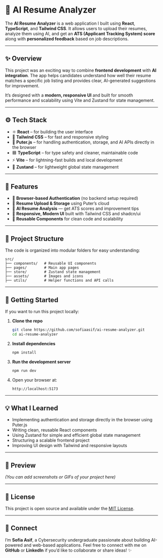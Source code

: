 # 🤖 AI Resume Analyzer

The **AI Resume Analyzer** is a web application I built using **React**, **TypeScript**, and **Tailwind CSS**. It allows users to upload their resumes, analyze them using AI, and get an **ATS (Applicant Tracking System) score** along with **personalized feedback** based on job descriptions.

---

## ✨ Overview

This project was an exciting way to combine **frontend development** with **AI integration**. The app helps candidates understand how well their resume matches a specific job listing and provides clear, AI-generated suggestions for improvement.

It’s designed with a **modern, responsive UI** and built for smooth performance and scalability using Vite and Zustand for state management.

---

## ⚙️ Tech Stack

* ⚛️ **React** – for building the user interface
* 💅 **Tailwind CSS** – for fast and responsive styling
* 🧠 **Puter.js** – for handling authentication, storage, and AI APIs directly in the browser
* 🟦 **TypeScript** – for type safety and cleaner, maintainable code
* ⚡ **Vite** – for lightning-fast builds and local development
* 🔋 **Zustand** – for lightweight global state management

---

## 🔋 Features

* 🔐 **Browser-based Authentication** (no backend setup required)
* 📄 **Resume Upload & Storage** using Puter’s cloud
* 🧠 **AI Resume Analysis** — get ATS scores and improvement tips
* 🎨 **Responsive, Modern UI** built with Tailwind CSS and shadcn/ui
* 🔁 **Reusable Components** for clean code and scalability

---

## 🧩 Project Structure

The code is organized into modular folders for easy understanding:

```
src/
├── components/   # Reusable UI components
├── pages/        # Main app pages
├── store/        # Zustand state management
├── assets/       # Images and icons
├── utils/        # Helper functions and API calls
```

---

## 🚀 Getting Started

If you want to run this project locally:

1. **Clone the repo**

   ```bash
   git clone https://github.com/sofiaasif/ai-resume-analyzer.git
   cd ai-resume-analyzer
   ```
2. **Install dependencies**

   ```bash
   npm install
   ```
3. **Run the development server**

   ```bash
   npm run dev
   ```
4. Open your browser at:

   ```
   http://localhost:5173
   ```

---

## 💡 What I Learned

* Implementing authentication and storage directly in the browser using Puter.js
* Writing clean, reusable React components
* Using Zustand for simple and efficient global state management
* Structuring a scalable frontend project
* Improving UI design with Tailwind and responsive layouts

---

## 📸 Preview

*(You can add screenshots or GIFs of your project here)*

---

## 🪪 License

This project is open source and available under the [MIT License](./LICENSE).

---

## 💬 Connect

I’m **Sofia Asif**, a Cybersecurity undergraduate passionate about building AI-powered and web-based applications.
Feel free to connect with me on **GitHub** or **LinkedIn** if you’d like to collaborate or share ideas! ✨
